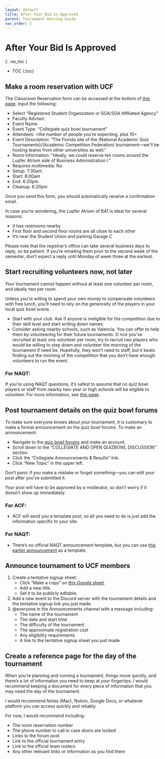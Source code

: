 ```yaml
---
layout: default
title: After Your Bid Is Approved
parent: Tournament Hosting Guide
nav_order: 3
---
```


# After Your Bid Is Approved
{: .no_toc }

- TOC
{:toc}

## Make a room reservation with UCF 
The Classroom Reservation form can be accessed at the bottom of [this page](https://registrar.ucf.edu/classroom-reservations/). 
Input the following: 

* Select “Registered Student Organization or SGA/SGA Affiliated Agency”
* Faculty Advisor: <Contact information can be found in the Club Wiki> 
* Event Name: <Name of tournament here> 
* Event Type: “Collegiate quiz bowl tournament” 
* Attendees: <the number of people you’re expecting, plus 10> 
* Event Description: “The Florida site of the (National Academic Quiz Tournaments)/(Academic Competition Federation) <year> <tournament name> tournament—we'll be hosting teams from other universities as well.”
* Room Information: “Ideally, we could reserve ten rooms around the Lupfer Atrium side of Business Administration I.” 
* Requires multimedia: No
* Setup: 7:30am
* Start: 8:00am
* End: 6:20pm
* Cleanup: 6:20pm 

Once you send this form, you should automatically receive a confirmation email.

In case you’re wondering, the Lupfer Atrium of BA1 is ideal for several reasons: 
* It has restrooms nearby
* First floor and second floor rooms are all close to each other
* It’s near the Student Union and parking Garage C

Please note that the registrar’s office can take several business days to reply, so be patient. If you’re emailing them prior to the second week of the semester, don’t expect a reply until Monday of week three at the earliest. 

## Start recruiting volunteers now, not later
Your tournament cannot happen without at least one volunteer per room, and ideally two per room.  

Unless you’re willing to spend your own money to compensate volunteers with free lunch, you’ll need to rely on the generosity of the players in your local quiz bowl scene.
* Start with your club. Ask if anyone is ineligible for the competition due to their skill level and start writing down names. 
* Consider asking nearby schools, such as Valencia. You can offer to help them by volunteering for their future tournaments. 
O
nce you’ve recruited at least one volunteer per room, try to recruit two players who would be willing to step down and volunteer the morning of the tournament if need be. Hopefully, they won’t need to staff, but it beats finding out the morning of the competition that you don’t have enough volunteers to run the event.  

### For NAQT:
If you’re using NAQT questions, it’s safest to assume that no quiz bowl players or staff from nearby two-year or high schools will be eligible to volunteer. For more information, see [this page](https://www.naqt.com/schedule/assigned-packet-sets.jsp). 

## Post tournament details on the quiz bowl forums
To make sure everyone knows about your tournament, it is customary to make a formal announcement on the quiz bowl forums. To make an announcement:

* Navigate to the [quiz bowl forums](https://hsquizbowl.org/forums/) and make an account.
* Scroll down to the “COLLEGIATE AND OPEN QUIZBOWL DISCUSSION” section.
* Click the “Collegiate Announcements & Results” link.
* Click “New Topic” in the upper left.

Don’t panic if you make a mistake or forget something—you can edit your post after you’ve submitted it. 

Your post will have to be approved by a moderator, so don’t worry if it doesn’t show up immediately. 

### For ACF: 
* ACF will send you a template post, so all you need to do is just add the information specific to your site. 

### For NAQT: 
* There’s no official NAQT announcement template, but you can use [this earlier announcement](https://hsquizbowl.org/forums/viewtopic.php?p=392930&) as a template.


## Announce tournament to UCF members 
1. Create a tentative signup sheet: 
	* Click “Make a copy” on [this Google sheet](https://docs.google.com/spreadsheets/d/1cf7gV7h66Y8eXI0iRCXeFQE-tVw-BbM0GlIBy20bGvI/edit?usp=sharing). 
	* Add a new title.
	* Set it to be publicly editable. 
1. Add a new event to the Discord server with the tournament details and the tentative signup link you just made.
1. @everyone in the Announcements channel with a message including:
	* The name of the tournament 
	* The date and start time
	* The difficulty of the tournament
	* The approximate registration cost
	* Any eligibility requirements
	* A link to the tentative signup sheet you just made


## Create a reference page for the day of the tournament
When you’re planning and running a tournament, things move quickly, and there’s a lot of information you need to keep at your fingertips. I would recommend keeping a document for every piece of information that you may need the day of the tournament. 

I would recommend Notes (Mac), Notion, Google Docs, or whatever platform you can access quickly and reliably. 

For now, I would recommend including: 
* The room reservation number
* The phone number to call in case doors are locked
* Links to the forum post
* Link to the official tournament entry 
* Link to the official team rosters
* Any other relevant links or information as you find them
